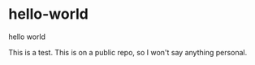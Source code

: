 # hello-world
hello world

This is a test. This is on a public repo, so I won't say anything personal.
